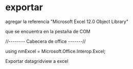 exportar
========


 agregar la referencia "Microsoft Excel 12.0 Object Library"

que se encuentra en la pestaña de COM


//-------- Cabecera de office -------//


using nmExcel = Microsoft.Office.Interop.Excel;


Exportar datagridview a excel
